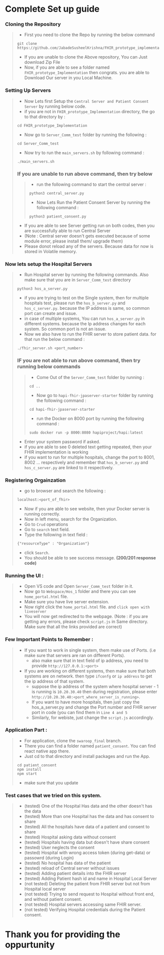 # Complete Set up guide

### Cloning the Repository
> - First you need to clone the Repo by running the below command
> ```
> git clone https://github.com/JabadeSusheelKrishna/FHIR_prototype_implementation.git
> ```
> - If you are unable to clone the Above repository, You can Just download Zip File
> - Now, if you are able to see a folder named `FHIR_prototype_Implementation` then congrats. you are able to Download Our server in you Local Machine.

### Setting Up Servers
> - Now Lets first Setup the `Central Server and Patient Consent Server` by running below code.
> - if you are not in `FHIR_prototype_Implementation` directory, the go to that directory by :
> ```
> cd FHIR_prototype_Implementation
> ```
> - Now go to `Server_Comm_test` folder by running the following : 
> ```
> cd Server_Comm_test
> ```
> - Now try to run the `main_servers.sh` by following command : 
> ```
> ./main_servers.sh
> ```
> ### If you are unable to run above command, then try below
> 
> > - run the following command to start the central server : 
> > ```
> > python3 central_server.py
> > ```
> > - Now Lets Run the Patient Consent Server by running the following command :
> > ```
> > python3 patient_consent.py
> > ```
> - If you are able to see Server getting run on both codes, then you are successfully able to run Central Server
> - (Note : Central server doesn't gets executed because of some module error, please install them/ upgrade them)
> - Please donot reload any of the servers. Because data for now is stored in Volatile memory.

### Now lets setup the Hospital Servers
> - Run Hospital server by running the following commands. Also make sure that you are in `Server_Comm_test` directory
> ```
> python3 hos_a_server.py
> ```
> - if you are trying to test on the Single system, then for multiple hospitals test, please run the `hos_b_server.py`  and `hos_c_server.py`. because the IP address is same, so common port can create and issue.
> - in case of multiple systems, You can run `hos_a_server.py` in different systems. because the Ip address changes for each system. So common port is not an issue.
> - Now we also have to run the FHIR server to store patient data. for that run the below command : 
> ```
> ./fhir_server.sh <port_number>
> ```
> ### IF you are not able to run above command, then try running below commands
> >  - Come Out of the `Server_Comm_test` folder by running : 
> >  ```
> >  cd ..
> >  ```
> >  - Now go to `hapi-fhir-jpaserver-starter` folder by running the following command : 
> >  ```
> >  cd hapi-fhir-jpaserver-starter
> >  ```
> >  - run the Docker on 8000 port by running the following command : 
> >  ```
> >  sudo docker run -p 8000:8080 hapiproject/hapi:latest
> >  ```
> - Enter your system password if asked.
> - if you are able to see 0 deleted text getting repeated, then your FHIR implementation is working
> - if you want to run for multiple hospitals, change the port to 8001, 8002 ... respectively and remember that `hos_b_server.py` and `hos_c_server.py` are linked to it respectively.

### Registering Orgainzation
> - go to browser and search the following : 
> ```
> localhost:<port_of_fhir>
> ```
> - Now if you are able to see website, then your Docker server is running correctly.
> - Now in left menu, search for the Organization.
> - Go to `Crud` operations
> - Go to `search` text field.
> - Type the following in text field : 
> ```
> {"resourceType" : "Organization"}
> ```
> - click `Search`.
> - You should be able to see success message. <b>(200/201 response code)</b>

### Running the UI : 
> - Open VS code and Open `Server_Comm_test` folder in it.
> - Now go to `Webspace/Hos_1` folder and there you can see `home_portal.html` file.
> - Make sure you have live server extension.
> - Now right click the `home_portal.html` file. and `click open with liveserver`
> - You will now get redirected to the webpage.
> (Note : if you are getting any errors, please check `script.js` in Same directory. Make sure that all the links provided are correct)

### Few Important Points to Remember :
> - If you want to work in single system, them make use of Ports. (i.e make sure that servers are ran on different Ports).
>    - also make sure that in text field of ip address, you need to provide `http://127.0.0.1:<port>`
> - If you are working on different systems, then make sure that both systems are on network. then type `ifconfg` or `ip address` to get the ip address of that system.
>    - suppose the ip address of the system where hospital server - 1 is running is `10.20.30.40` then during registration, please enter `http://10.20.30.40:<port_where_server_is_running>`.
>    - If you want to have more hospitals, then just copy the hos_a_server.py and change the Port number and FHIR server port in code (you can find them in `Line 4 and 5`
>    - Similarly, for webiste, just change the `script.js` accordingly.

### Application Part : 
> - For application, clone the `swaroop_final` branch.
> - There you can find a folder named `patient_consent`. You can find react native app there.
> - Just cd to that directory and install packages and run the App.
> ```
> cd patient_consent
> npm install
> npm start
> ```
> - make sure that you update

### Test cases that we tried on this system.
> - (tested) One of the Hospital Has data and the other doesn't has the data
> - (tested) More than one Hospital has the data and has consent to share
> - (tested) All the hospitals have data of a patient and consent to share
> - (tested) Hospital asking data without consent
> - (tested) Hospitals having data but doesn't have share consent
> - (tested) User neglects the consent
> - (tested) Hospital with wrong access token (during get-data) or passowrd (during Login)
> - (tested) No hospital has data of the patient
> - (tested) reload of Central server without issues
> - (tested) Adding patient details into the FHIR server
> - (tested) Adding Patient hash id and name in Hospital Local Server
> - (not tested) Deleting the patient from FHIR server but not from Hospital local server
> - (not tested) Trying to send request to Hospital without front end, and without patient consent.
> - (not tested) Hospital servers accessing same FHIR server.
> - (not tested) Verifying Hospital credentials during the Patient consent.

# Thank you for providing the oppurtunity
